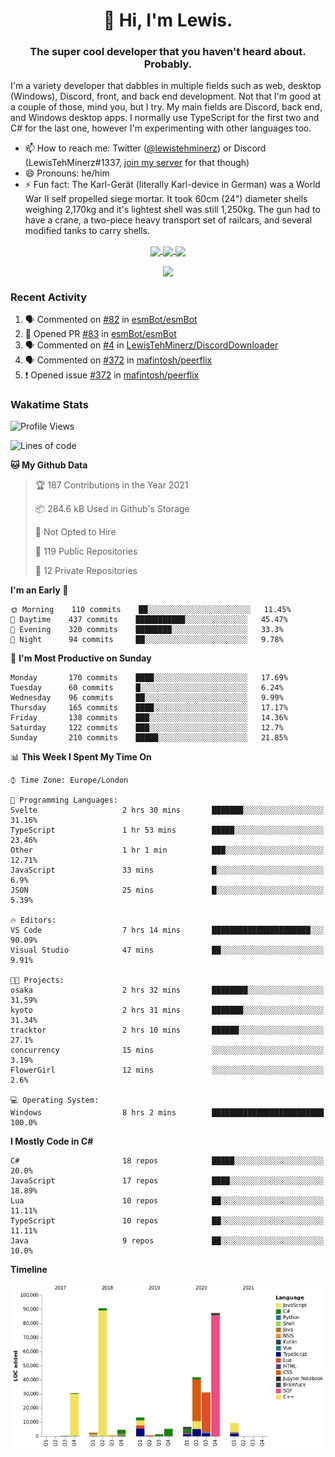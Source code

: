 <h1 align="center">👋 Hi, I'm Lewis.</h1>
<h3 align="center">The super cool developer that you haven't heard about. Probably.</h3>

I'm a variety developer that dabbles in multiple fields such as web, desktop (Windows), Discord, front, and back end development. Not that I'm good at a couple of those, mind you, but I try. My main fields are Discord, back end, and Windows desktop apps. I normally use TypeScript for the first two and C# for the last one, however I'm experimenting with other languages too.

- 📫 How to reach me: Twitter ([@lewistehminerz](https://twitter.com/lewistehminerz)) or Discord (LewisTehMinerz#1337, [join my server](https://discord.gg/XnUh7JB) for that though)
- 😄 Pronouns: he/him
- ⚡ Fun fact: The Karl-Gerät (literally Karl-device in German) was a World War II self propelled siege mortar. It took 60cm (24") diameter shells weighing 2,170kg and it's lightest shell was still 1,250kg. The gun had to have a crane, a two-piece heavy transport set of railcars, and several modified tanks to carry shells.

<p align="center">
  <a href="https://github.com/anuraghazra/github-readme-stats">
    <img align="center" src="https://github-readme-stats.vercel.app/api?username=LewisTehMinerz&count_private=true&show_icons=true&theme=gruvbox">
  </a>
  <a href="https://github.com/anuraghazra/github-readme-stats">
    <img align="center" src="https://github-readme-stats.vercel.app/api/top-langs?username=LewisTehMinerz&layout=compact&theme=gruvbox">
  </a>
  <a href="https://github.com/anuraghazra/github-readme-stats">
    <img align="center" src="https://github-readme-stats.vercel.app/api/wakatime?username=LewisTehMinerz&layout=compact&theme=gruvbox">
  </a>
</p>

<p align="center">
  <a href="https://github.com/ryo-ma/github-profile-trophy">
    <img align="center" src="https://github-profile-trophy.vercel.app/?username=ryo-ma&theme=gruvbox">
  </a>
</p>

### Recent Activity
<!--START_SECTION:activity-->
1. 🗣 Commented on [#82](https://github.com/esmBot/esmBot/issues/82) in [esmBot/esmBot](https://github.com/esmBot/esmBot)
2. 💪 Opened PR [#83](https://github.com/esmBot/esmBot/pull/83) in [esmBot/esmBot](https://github.com/esmBot/esmBot)
3. 🗣 Commented on [#4](https://github.com/LewisTehMinerz/DiscordDownloader/issues/4) in [LewisTehMinerz/DiscordDownloader](https://github.com/LewisTehMinerz/DiscordDownloader)
4. 🗣 Commented on [#372](https://github.com/mafintosh/peerflix/issues/372) in [mafintosh/peerflix](https://github.com/mafintosh/peerflix)
5. ❗️ Opened issue [#372](https://github.com/mafintosh/peerflix/issues/372) in [mafintosh/peerflix](https://github.com/mafintosh/peerflix)
<!--END_SECTION:activity-->

### Wakatime Stats
<!--START_SECTION:waka-->
![Profile Views](http://img.shields.io/badge/Profile%20Views-13-blue)

![Lines of code](https://img.shields.io/badge/From%20Hello%20World%20I%27ve%20Written-327037%20lines%20of%20code-blue)

**🐱 My Github Data** 

> 🏆 187 Contributions in the Year 2021
 > 
> 📦 284.6 kB Used in Github's Storage 
 > 
> 🚫 Not Opted to Hire
 > 
> 📜 119 Public Repositories 
 > 
> 🔑 12 Private Repositories  
 > 
**I'm an Early 🐤** 

```text
🌞 Morning    110 commits    ██░░░░░░░░░░░░░░░░░░░░░░░   11.45% 
🌆 Daytime    437 commits    ███████████░░░░░░░░░░░░░░   45.47% 
🌃 Evening    320 commits    ████████░░░░░░░░░░░░░░░░░   33.3% 
🌙 Night      94 commits     ██░░░░░░░░░░░░░░░░░░░░░░░   9.78%

```
📅 **I'm Most Productive on Sunday** 

```text
Monday       170 commits    ████░░░░░░░░░░░░░░░░░░░░░   17.69% 
Tuesday      60 commits     █░░░░░░░░░░░░░░░░░░░░░░░░   6.24% 
Wednesday    96 commits     ██░░░░░░░░░░░░░░░░░░░░░░░   9.99% 
Thursday     165 commits    ████░░░░░░░░░░░░░░░░░░░░░   17.17% 
Friday       138 commits    ███░░░░░░░░░░░░░░░░░░░░░░   14.36% 
Saturday     122 commits    ███░░░░░░░░░░░░░░░░░░░░░░   12.7% 
Sunday       210 commits    █████░░░░░░░░░░░░░░░░░░░░   21.85%

```


📊 **This Week I Spent My Time On** 

```text
⌚︎ Time Zone: Europe/London

💬 Programming Languages: 
Svelte                   2 hrs 30 mins       ███████░░░░░░░░░░░░░░░░░░   31.16% 
TypeScript               1 hr 53 mins        █████░░░░░░░░░░░░░░░░░░░░   23.46% 
Other                    1 hr 1 min          ███░░░░░░░░░░░░░░░░░░░░░░   12.71% 
JavaScript               33 mins             █░░░░░░░░░░░░░░░░░░░░░░░░   6.9% 
JSON                     25 mins             █░░░░░░░░░░░░░░░░░░░░░░░░   5.39%

🔥 Editors: 
VS Code                  7 hrs 14 mins       ██████████████████████░░░   90.09% 
Visual Studio            47 mins             ██░░░░░░░░░░░░░░░░░░░░░░░   9.91%

🐱‍💻 Projects: 
osaka                    2 hrs 32 mins       ████████░░░░░░░░░░░░░░░░░   31.59% 
kyoto                    2 hrs 31 mins       ███████░░░░░░░░░░░░░░░░░░   31.34% 
tracktor                 2 hrs 10 mins       ██████░░░░░░░░░░░░░░░░░░░   27.1% 
concurrency              15 mins             ░░░░░░░░░░░░░░░░░░░░░░░░░   3.19% 
FlowerGirl               12 mins             ░░░░░░░░░░░░░░░░░░░░░░░░░   2.6%

💻 Operating System: 
Windows                  8 hrs 2 mins        █████████████████████████   100.0%

```

**I Mostly Code in C#** 

```text
C#                       18 repos            █████░░░░░░░░░░░░░░░░░░░░   20.0% 
JavaScript               17 repos            ████░░░░░░░░░░░░░░░░░░░░░   18.89% 
Lua                      10 repos            ██░░░░░░░░░░░░░░░░░░░░░░░   11.11% 
TypeScript               10 repos            ██░░░░░░░░░░░░░░░░░░░░░░░   11.11% 
Java                     9 repos             ██░░░░░░░░░░░░░░░░░░░░░░░   10.0%

```


**Timeline**

![Chart not found](https://raw.githubusercontent.com/LewisTehMinerz/LewisTehMinerz/master/charts/bar_graph.png) 


<!--END_SECTION:waka-->
